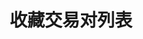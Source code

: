 ---
title: 收藏交易对列表
position_number: 15
type: get
description: /future/user/v1/user/collection/list
left_code_blocks:
    -
        code_block: "public void getMarketConfig() {\r\n\tString text = HttpUtil.get(URL + \"/data/api/user/v1/getMarketConfig\");\r\n\tSystem.out.println(text);\r\n}"
        title: Java
        language: java
right_code_blocks:
    - code_block: |-
        {
          "error": {
            "code": "",
            "msg": ""
          },
          "msgInfo": "",
          "result": [],
          "returnCode": 0
        }
      title: Response
      language: json
---